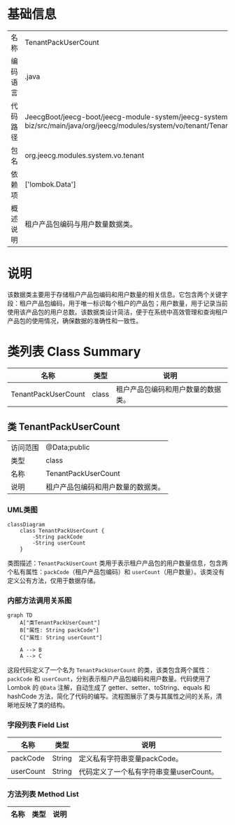 # 基础信息

|      |      |
|------|------|
| 名称 | TenantPackUserCount |
| 编码语言 | .java |
| 代码路径 | JeecgBoot/jeecg-boot/jeecg-module-system/jeecg-system-biz/src/main/java/org/jeecg/modules/system/vo/tenant/TenantPackUserCount.java |
| 包名 | org.jeecg.modules.system.vo.tenant |
| 依赖项 | ['lombok.Data'] |
| 概述说明 | 租户产品包编码与用户数量数据类。 |

# 说明

该数据类主要用于存储租户产品包编码和用户数量的相关信息。它包含两个关键字段：租户产品包编码，用于唯一标识每个租户的产品包；用户数量，用于记录当前使用该产品包的用户总数。该数据类设计简洁，便于在系统中高效管理和查询租户产品包的使用情况，确保数据的准确性和一致性。

# 类列表 Class Summary

| 名称   | 类型  | 说明 |
|-------|------|-------------|
| TenantPackUserCount | class | 租户产品包编码和用户数量的数据类。 |



## 类 TenantPackUserCount

|      |      |
|------|------|
| 访问范围 | @Data;public |
| 类型 | class |
| 名称 | TenantPackUserCount |
| 说明 | 租户产品包编码和用户数量的数据类。 |


### UML类图

```mermaid
classDiagram
    class TenantPackUserCount {
        -String packCode
        -String userCount
    }
```

类图描述：`TenantPackUserCount` 类用于表示租户产品包的用户数量信息，包含两个私有属性：`packCode`（租户产品包编码）和 `userCount`（用户数量）。该类没有定义公有方法，仅用于数据存储。


### 内部方法调用关系图

```mermaid
graph TD
    A["类TenantPackUserCount"]
    B["属性: String packCode"]
    C["属性: String userCount"]

    A --> B
    A --> C
```

这段代码定义了一个名为 `TenantPackUserCount` 的类，该类包含两个属性：`packCode` 和 `userCount`，分别表示租户产品包编码和用户数量。代码使用了 Lombok 的 `@Data` 注解，自动生成了 getter、setter、toString、equals 和 hashCode 方法，简化了代码的编写。流程图展示了类与其属性之间的关系，清晰地反映了类的结构。

### 字段列表 Field List

| 名称  | 类型  | 说明 |
|-------|-------|------|
| packCode | String | 定义私有字符串变量packCode。 |
| userCount | String | 代码定义了一个私有字符串变量userCount。 |

### 方法列表 Method List

| 名称  | 类型  | 说明 |
|-------|-------|------|





